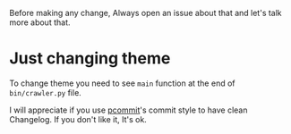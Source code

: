 Before making any change, Always open an issue about that and let's talk more about that.  

# Just changing theme
To change theme you need to see `main` function at the end of `bin/crawler.py` file.

I will appreciate if you use [pcommit](https://github.com/pouriya-jahanbakhsh/pcommit)'s commit style to have clean Changelog. If you don't like it, It's ok.
